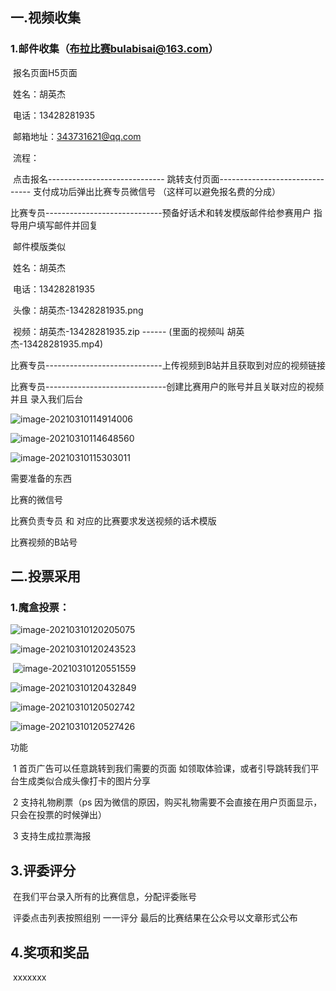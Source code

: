 ## 一.视频收集

### 1.邮件收集（布拉比赛bulabisai@163.com）

​    报名页面H5页面 

​    姓名：胡英杰

​    电话：13428281935

​    邮箱地址：343731621@qq.com

​    流程：

​    点击报名----------------------------- 跳转支付页面------------------------------- 支付成功后弹出比赛专员微信号 （这样可以避免报名费的分成）

​    比赛专员-----------------------------预备好话术和转发模版邮件给参赛用户    指导用户填写邮件并回复

   

​    邮件模版类似 

​    姓名：胡英杰

​    电话：13428281935

​    头像：胡英杰-13428281935.png

​    视频：胡英杰-13428281935.zip ------ (里面的视频叫 胡英杰-13428281935.mp4)



​    比赛专员-----------------------------上传视频到B站并且获取到对应的视频链接

​    比赛专员------------------------------创建比赛用户的账号并且关联对应的视频  并且 录入我们后台

 

![image-20210310114914006](https://bulaoss.oss-cn-qingdao.aliyuncs.com/prod/PicGo/image-20210310114914006.png)

   ![image-20210310114648560](https://bulaoss.oss-cn-qingdao.aliyuncs.com/prod/PicGo/image-20210310114648560.png)



![image-20210310115303011](https://bulaoss.oss-cn-qingdao.aliyuncs.com/prod/PicGo/image-20210310115303011.png)    



 需要准备的东西

  比赛的微信号

  比赛负责专员 和 对应的比赛要求发送视频的话术模版

  比赛视频的B站号



  

 





## 二.投票采用

### 1.魔盒投票：

![image-20210310120205075](https://bulaoss.oss-cn-qingdao.aliyuncs.com/prod/PicGo/image-20210310120205075.png)

![image-20210310120243523](https://bulaoss.oss-cn-qingdao.aliyuncs.com/prod/PicGo/image-20210310120243523.png)

​                                                                ![image-20210310120551559](https://bulaoss.oss-cn-qingdao.aliyuncs.com/prod/PicGo/image-20210310120551559.png)



![image-20210310120432849](https://bulaoss.oss-cn-qingdao.aliyuncs.com/prod/PicGo/image-20210310120432849.png)



![image-20210310120502742](https://bulaoss.oss-cn-qingdao.aliyuncs.com/prod/PicGo/image-20210310120502742.png)

![image-20210310120527426](https://bulaoss.oss-cn-qingdao.aliyuncs.com/prod/PicGo/image-20210310120527426.png)

功能

​        1 首页广告可以任意跳转到我们需要的页面 如领取体验课，或者引导跳转我们平台生成类似合成头像打卡的图片分享

​        2 支持礼物刷票（ps 因为微信的原因，购买礼物需要不会直接在用户页面显示，只会在投票的时候弹出）

​        3 支持生成拉票海报





## 3.评委评分

​      在我们平台录入所有的比赛信息，分配评委账号

​      评委点击列表按照组别 一一评分 最后的比赛结果在公众号以文章形式公布





## 4.奖项和奖品

​     xxxxxxx















